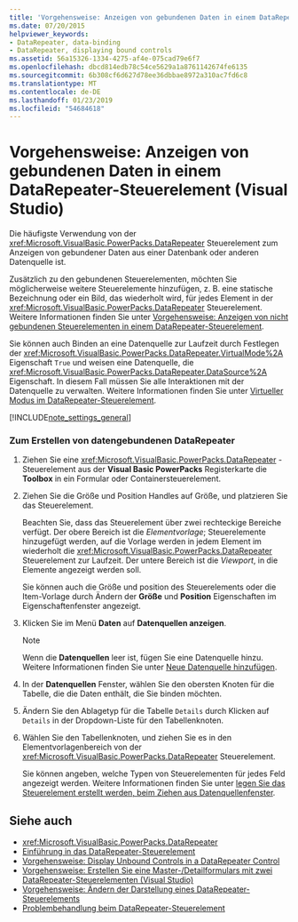 ```yaml
---
title: 'Vorgehensweise: Anzeigen von gebundenen Daten in einem DataRepeater-Steuerelement (Visual Studio)'
ms.date: 07/20/2015
helpviewer_keywords:
- DataRepeater, data-binding
- DataRepeater, displaying bound controls
ms.assetid: 56a15326-1334-4275-af4e-075cad79e6f7
ms.openlocfilehash: dbcd814edb78c54ce5629a1a8761142674fe6135
ms.sourcegitcommit: 6b308cf6d627d78ee36dbbae8972a310ac7fd6c8
ms.translationtype: MT
ms.contentlocale: de-DE
ms.lasthandoff: 01/23/2019
ms.locfileid: "54684618"
---
```

# <a name="how-to-display-bound-data-in-a-datarepeater-control-visual-studio"></a>Vorgehensweise: Anzeigen von gebundenen Daten in einem DataRepeater-Steuerelement (Visual Studio)
Die häufigste Verwendung von der <xref:Microsoft.VisualBasic.PowerPacks.DataRepeater> Steuerelement zum Anzeigen von gebundener Daten aus einer Datenbank oder anderen Datenquelle ist.  
  
 Zusätzlich zu den gebundenen Steuerelementen, möchten Sie möglicherweise weitere Steuerelemente hinzufügen, z. B. eine statische Bezeichnung oder ein Bild, das wiederholt wird, für jedes Element in der <xref:Microsoft.VisualBasic.PowerPacks.DataRepeater> Steuerelement. Weitere Informationen finden Sie unter [Vorgehensweise: Anzeigen von nicht gebundenen Steuerelementen in einem DataRepeater-Steuerelement](../../../visual-basic/developing-apps/windows-forms/how-to-display-unbound-controls-in-a-datarepeater-control-visual-studio.md).  
  
 Sie können auch Binden an eine Datenquelle zur Laufzeit durch Festlegen der <xref:Microsoft.VisualBasic.PowerPacks.DataRepeater.VirtualMode%2A> Eigenschaft `True` und weisen eine Datenquelle, die <xref:Microsoft.VisualBasic.PowerPacks.DataRepeater.DataSource%2A> Eigenschaft. In diesem Fall müssen Sie alle Interaktionen mit der Datenquelle zu verwalten. Weitere Informationen finden Sie unter [Virtueller Modus im DataRepeater-Steuerelement](../../../visual-basic/developing-apps/windows-forms/virtual-mode-in-the-datarepeater-control-visual-studio.md).  
  
[!INCLUDE[note_settings_general](~/includes/note-settings-general-md.md)]  
  
### <a name="to-create-a-data-bound-datarepeater"></a>Zum Erstellen von datengebundenen DataRepeater  
  
1.  Ziehen Sie eine <xref:Microsoft.VisualBasic.PowerPacks.DataRepeater> -Steuerelement aus der **Visual Basic PowerPacks** Registerkarte die **Toolbox** in ein Formular oder Containersteuerelement.  
  
2.  Ziehen Sie die Größe und Position Handles auf Größe, und platzieren Sie das Steuerelement.  
  
     Beachten Sie, dass das Steuerelement über zwei rechteckige Bereiche verfügt. Der obere Bereich ist die *Elementvorlage*; Steuerelemente hinzugefügt werden, auf die Vorlage werden in jedem Element im wiederholt die <xref:Microsoft.VisualBasic.PowerPacks.DataRepeater> Steuerelement zur Laufzeit. Der untere Bereich ist die *Viewport*, in die Elemente angezeigt werden soll.  
  
     Sie können auch die Größe und position des Steuerelements oder die Item-Vorlage durch Ändern der **Größe** und **Position** Eigenschaften im Eigenschaftenfenster angezeigt.  
  
3.  Klicken Sie im Menü **Daten** auf **Datenquellen anzeigen**.  
  
    > [!NOTE]
    >  Wenn die **Datenquellen** leer ist, fügen Sie eine Datenquelle hinzu. Weitere Informationen finden Sie unter [Neue Datenquelle hinzufügen](/visualstudio/data-tools/add-new-data-sources).  
  
4.  In der **Datenquellen** Fenster, wählen Sie den obersten Knoten für die Tabelle, die die Daten enthält, die Sie binden möchten.  
  
5.  Ändern Sie den Ablagetyp für die Tabelle `Details` durch Klicken auf `Details` in der Dropdown-Liste für den Tabellenknoten.  
  
6.  Wählen Sie den Tabellenknoten, und ziehen Sie es in den Elementvorlagenbereich von der <xref:Microsoft.VisualBasic.PowerPacks.DataRepeater> Steuerelement.  
  
     Sie können angeben, welche Typen von Steuerelementen für jedes Feld angezeigt werden. Weitere Informationen finden Sie unter [legen Sie das Steuerelement erstellt werden, beim Ziehen aus Datenquellenfenster](/visualstudio/data-tools/set-the-control-to-be-created-when-dragging-from-the-data-sources-window).  
  
## <a name="see-also"></a>Siehe auch
- <xref:Microsoft.VisualBasic.PowerPacks.DataRepeater>
- [Einführung in das DataRepeater-Steuerelement](../../../visual-basic/developing-apps/windows-forms/introduction-to-the-datarepeater-control-visual-studio.md)
- [Vorgehensweise: Display Unbound Controls in a DataRepeater Control](../../../visual-basic/developing-apps/windows-forms/how-to-display-unbound-controls-in-a-datarepeater-control-visual-studio.md)
- [Vorgehensweise: Erstellen Sie eine Master-/Detailformulars mit zwei DataRepeater-Steuerelementen (Visual Studio)](../../../visual-basic/developing-apps/windows-forms/how-to-create-a-master-detail-form-by-using-two-datarepeater-controls.md)
- [Vorgehensweise: Ändern der Darstellung eines DataRepeater-Steuerelements](../../../visual-basic/developing-apps/windows-forms/how-to-change-the-appearance-of-a-datarepeater-control-visual-studio.md)
- [Problembehandlung beim DataRepeater-Steuerelement](../../../visual-basic/developing-apps/windows-forms/troubleshooting-the-datarepeater-control-visual-studio.md)
